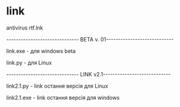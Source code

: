 # link
antivirus rtf.lnk 

<p>------------------------------ BETA v. 01----------------------------</p>
link.exe - для windows beta
<p></p>
link.py - для Linux
<p></p>
<p>------------------------------ LINK v2.1----------------------------</p>
<p></p>
link2.1.py - link остання версія для Linux
<p></p>
link2.1.exe - link остання версія для windows
